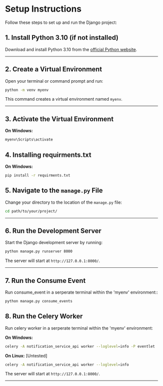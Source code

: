 # Setup Instructions

Follow these steps to set up and run the Django project:

## 1. Install Python 3.10 (if not installed)

Download and install Python 3.10 from the [official Python website](https://www.python.org/downloads/release/python-3100/).

---

## 2. Create a Virtual Environment

Open your terminal or command prompt and run:

```bash
python -m venv myenv
```

This command creates a virtual environment named `myenv`.

---

## 3. Activate the Virtual Environment

**On Windows:**

  ```bash
  myenv\Scripts\activate
  ```

## 4. Installing requirments.txt

**On Windows:**

  ```bash
  pip install -r requirments.txt
  ```

## 5. Navigate to the `manage.py` File

Change your directory to the location of the `manage.py` file:

```bash
cd path/to/your/project/
```

---

## 6. Run the Development Server

Start the Django development server by running:

```bash
python manage.py runserver 8000
```

The server will start at `http://127.0.0.1:8000/`.

---

## 7. Run the Consume Event

Run consume_event in a serperate terminal within the 'myenv' environment::


```bash
python manage.py consume_events
```

## 8. Run the Celery Worker

Run celery worker in a serperate terminal within the 'myenv' environment:

**On Windows:**
```bash
celery -A notification_service_api worker --loglevel=info -P eventlet
```
**On Linux:** [Untested]
```bash
celery -A notification_service_api worker --loglevel=info
```

The server will start at `http://127.0.0.1:8000/`.

---

